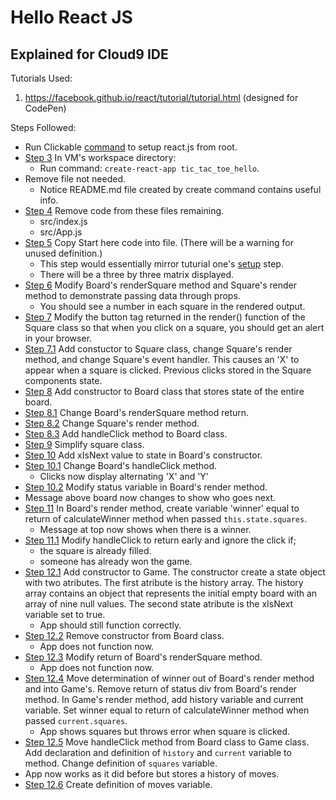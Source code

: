 # Hello React JS

## Explained for Cloud9 IDE

Tutorials Used:

1. https://facebook.github.io/react/tutorial/tutorial.html (designed for CodePen)

Steps Followed:

* Run Clickable [command](https://gist.github.com/BenjaminHaos/ca4cc854aa946b95dde2235d1679d617) to setup react.js from root.
* [Step 3](https://github.com/BenjaminHaos/hello_react_js/commit/965e47f52bf86b5da6308e3366d5b8cfbb9955ec "view commit with this step.") In VM's workspace directory:  
    * Run command: ```create-react-app tic_tac_toe_hello```.
* Remove file not needed.
    * Notice README.md file created by create command contains useful info.
* [Step 4]() Remove code from these files remaining.
    * src/index.js
    * src/App.js
* [Step 5]() Copy Start here code into file. (There will be a warning for unused definition.)
    * This step would essentially mirror tuturial one's [setup](https://facebook.github.io/react/tutorial/tutorial.html#getting-started) step.
    * There will be a three by three matrix displayed.
* [Step 6]() Modify Board's renderSquare method and Square's render method to demonstrate passing data through props.
    * You should see a number in each square in the rendered output.
* [Step 7]() Modify the button tag returned in the render() function of the Square class so that when you click on a square, you should get an alert in your browser.
* [Step 7.1]() Add constuctor to Square class, change Square's render method, and change Square's event handler. This causes an 'X' to appear when a square is clicked. Previous clicks stored in the Square components state.
* [Step 8]() Add constructor to Board class that stores state of the entire board.
* [Step 8.1]() Change Board's renderSquare method return.
* [Step 8.2]() Change Square's render method.
* [Step 8.3]() Add handleClick method to Board class.
* [Step 9]() Simplify square class. 
* [Step 10]() Add xIsNext value to state in Board's constructor.
* [Step 10.1]() Change Board's handleClick method.
    * Clicks now display alternating 'X' and 'Y'
* [Step 10.2]() Modify status variable in Board's render method.
* Message above board now changes to show who goes next.
* [Step 11]() In Board's render method, create variable 'winner' equal to return of calculateWinner method when passed `this.state.squares`. 
    * Message at top now shows when there is a winner.
* [Step 11.1]() Modify handleClick to return early and ignore the click if;
    * the square is already filled.
    * someone has already won the game.
* [Step 12.1]() Add constructor to Game. The constructor create a state object with two atributes. The first atribute is the history array. The history array contains an object that represents the initial empty board with an array of nine null values. The second state atribute is the xIsNext variable set to true.
    * App should still function correctly.
* [Step 12.2]() Remove constructor from Board class.
    * App does not function now.
* [Step 12.3]() Modify return of Board's renderSquare method.
    * App does not function now.
* [Step 12.4]() Move determination of winner out of Board's render method and into Game's. Remove return of status div from Board's render method. In Game's render method, add history variable and current variable. Set winner equal to return of calculateWinner method when passed `current.squares`.
    * App shows squares but throws error when square is clicked.
* [Step 12.5]() Move handleClick method from Board class to Game class. Add declaration and definition of ```history``` and ```current``` variable to method. Change definition of ```squares``` variable.
* App now works as it did before but stores a history of moves.
* [Step 12.6]() Create definition of moves variable.





